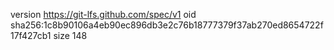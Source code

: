 version https://git-lfs.github.com/spec/v1
oid sha256:1c8b90106a4eb90ec896db3e2c76b18777379f37ab270ed8654722f17f427cb1
size 148
